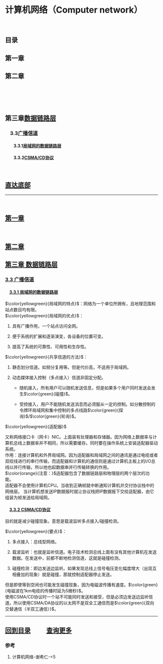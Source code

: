 # 计算机网络（Computer network）

&emsp;

## 目录

## 第一章[]()

## 第二章[]()

### &emsp;[]()

#### &emsp;&emsp;[]()

## 第三章[数据链路层](#第三章-数据链路层)

### &emsp;3.3[广播信道](#33-广播信道)

#### &emsp;&emsp;3.3.1[局域网的数据链路层](#331-局域网的数据链路层)

#### &emsp;&emsp;3.3.2[CSMA/CD协议](#332-csmacd协议)

&emsp;

## [直达底部](#回到目录)

---

&emsp;

## [第一章 ]()

&emsp;  

## [第二章 ]()

### 

#### 

## [第三章 数据链路层](#第三章数据链路层)

### [3.3 广播信道](#33广播信道)

#### &emsp;[3.3.1 局域网的数据链路层](#331局域网的数据链路层)

$\color{yellowgreen}{局域网的特点}$：网络为一个单位所拥有，且地理范围和站点数目均有限。  
$\color{yellowgreen}{局域网的优点}$：

1. 具有广播作用，一个站点访问全网。

2. 便于系统的扩展和逐渐演变，各设备的位置可变。

3. 提高了系统的可靠性、可用性和生存性。

$\color{yellowgreen}{共享信道的方法}$：

1. 静态划分信道。如频分复用等。但是代价高，不适用于局域网。

2. 动态媒体接入控制（多点接入）信道非固定分配。  

    + 随机接入，所有用户可以随机发送信息，但是如果多个用户同时发送会发生$\color{green}{碰撞}$。

    + 受控接入，用户不能随机发送消息而必须服从一定的控制。如分散控制的令牌环局域网和集中控制的多点线路$\color{green}{探询}$/$\color{green}{轮询}$。

$\color{yellowgreen}{适配器}$

又称网络接口卡（网卡）NIC。上面装有处理器和存储器。因为网络上数据率与计算机总线上数据率并不相同，所以需要缓存。同时要在操作系统上安装适配器驱动系统。  
作用：连接计算机和外界局域网。因为适配器和局域网之间的通讯是通过电缆或者双绞线进行的串行传输，而适配器和计算机的通信则是通过计算机主板上的I/O总线以并行传输，所以他也起数据串并行传输转换的作用。  
$\color{orange}{注意：}$适配器包含了数据链路层和物理层的两个层次的功能。  
适配器不会使用计算机CPU。当收到正确帧就中断通知计算机并交付协议栈中的网络层。
当计算机想发送IP数据报时就让协议栈把IP数据报下交给适配器，由它组装为帧发送给局域网。

#### &emsp;[3.3.2 CSMA/CD协议](#332CSMA/CD协议)

目的就是减少碰撞现象。意思是载波监听多点接入/碰撞检测。

$\color{yellowgreen}{要点}$：

1. 多点接入：总线型网络。

2. 载波监听：也就是监听信道。电子技术检测总线上面有没有其他计算机在发送数据。在发送中，前都不断地检测信道，这就是碰撞检测。

3. 碰撞检测：即边发送边监听。如果发现总线上信号电压变化幅度增大（出现互相叠加的现象）就是碰撞，那就控制适配器停止发送。

但是即使等到空闲也可能发生碰撞现象，因为电磁波传播有速度。$\color{green}{电磁波在1km电缆的传播时延为5微秒}$。  
使用CSMA/CD协议时一个站不可能同时发送和接受，但是必须边发送边监听信道。所以使用CSMA/DA协议的以太网不是双全工通信而是$\color{green}{双向交替通信（半双工通信）}$。  

---

## [回到目录](#目录) &emsp; &emsp;[查询更多](https://github.com/jinjianxing/notebooks)

### 参考

1. 计算机网络-谢希仁-<5
